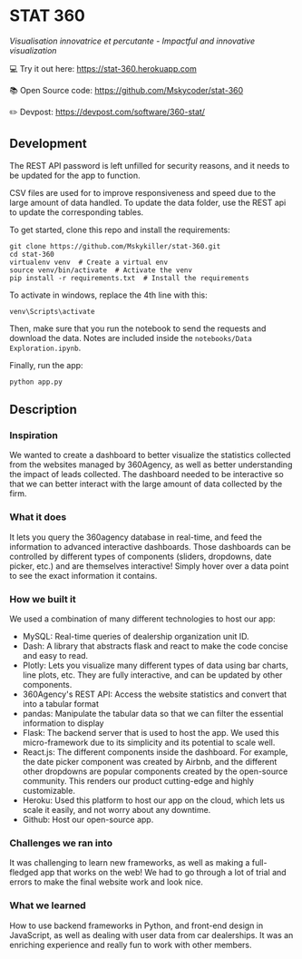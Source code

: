# STAT 360

*Visualisation innovatrice et percutante - Impactful and innovative visualization*

💻 Try it out here: https://stat-360.herokuapp.com

📚 Open Source code: https://github.com/Mskycoder/stat-360

✏️ Devpost: https://devpost.com/software/360-stat/

## Development

The REST API password is left unfilled for security reasons, and it needs to be updated for the app to function.

CSV files are used for to improve responsiveness and speed due to the large amount of data handled. To update the data folder, use the REST api to update the corresponding tables.

To get started, clone this repo and install the requirements:

```
git clone https://github.com/Mskykiller/stat-360.git
cd stat-360
virtualenv venv  # Create a virtual env
source venv/bin/activate  # Activate the venv
pip install -r requirements.txt  # Install the requirements
```
To activate in windows, replace the 4th line with this:
```
venv\Scripts\activate 
```

Then, make sure that you run the notebook to send the requests and download the data. Notes are included inside the `notebooks/Data Exploration.ipynb`.

Finally, run the app:

```
python app.py
```

## Description

### Inspiration

We wanted to create a dashboard to better visualize the statistics collected from the websites managed by 360Agency, as well as better understanding the impact of leads collected. The dashboard needed to be interactive so that we can better interact with the large amount of data collected by the firm.

### What it does

It lets you query the 360agency database in real-time, and feed the information to advanced interactive dashboards. Those dashboards can be controlled by different types of components (sliders, dropdowns, date picker, etc.) and are themselves interactive! Simply hover over a data point to see the exact information it contains.

### How we built it

We used a combination of many different technologies to host our app:
* MySQL: Real-time queries of dealership organization unit ID.
* Dash: A library that abstracts flask and react to make the code concise and easy to read.
* Plotly: Lets you visualize many different types of data using bar charts, line plots, etc. They are fully interactive, and can be updated by other components.
* 360Agency's REST API: Access the website statistics and convert that into a tabular format
* pandas: Manipulate the tabular data so that we can filter the essential information to display
* Flask: The backend server that is used to host the app. We used this micro-framework due to its simplicity and its potential to scale well.
* React.js: The different components inside the dashboard. For example, the date picker component was created by Airbnb, and the different other dropdowns are popular components created by the open-source community. This renders our product cutting-edge and highly customizable.
* Heroku: Used this platform to host our app on the cloud, which lets us scale it easily, and not worry about any downtime.
* Github: Host our open-source app.

### Challenges we ran into

It was challenging to learn new frameworks, as well as making a full-fledged app that works on the web! We had to go through a lot of trial and errors to make the final website work and look nice.

### What we learned

How to use backend frameworks in Python, and front-end design in JavaScript, as well as dealing with user data from car dealerships. It was an enriching experience and really fun to work with other members.
